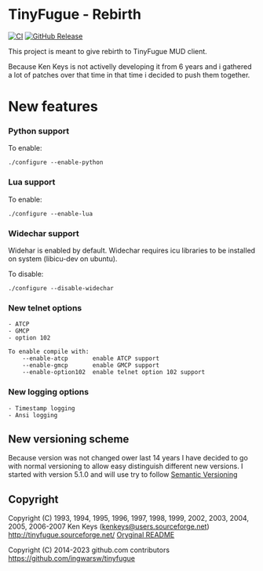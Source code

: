 TinyFugue - Rebirth
=====================

[![CI](https://github.com/ingwarsw/tinyfugue/actions/workflows/build.yml/badge.svg)](https://github.com/ingwarsw/tinyfugue/actions/workflows/build.yml)
[![GitHub Release](https://img.shields.io/github/release/ingwarsw/tinyfugue.svg?style=flat)](https://github.com/ingwarsw/tinyfugue/releases/latest)  

This project is meant to give rebirth to TinyFugue MUD client.

Because Ken Keys is not activelly developing it from 6 years and i gathered a lot of patches over that time in that time i decided to push them together.

# New features

### Python support

To enable:
```
./configure --enable-python
```

### Lua support

To enable:
```
./configure --enable-lua
```

### Widechar support

Widehar is enabled by default.
Widechar requires icu libraries to be installed on system (libicu-dev on ubuntu).

To disable:
```
./configure --disable-widechar
```

### New telnet options

	- ATCP
	- GMCP
	- option 102


```
To enable compile with:
	--enable-atcp		enable ATCP support	
	--enable-gmcp		enable GMCP support	
	--enable-option102	enable telnet option 102 support	
```

### New logging options

	- Timestamp logging
	- Ansi logging

## New versioning scheme

Because version was not changed ower last 14 years I have decided to go with normal versioning to allow easy distinguish different new versions.
I started with version 5.1.0 and will use try to follow [Semantic Versioning](https://semver.org/)

## Copyright

Copyright (C) 1993, 1994, 1995, 1996, 1997, 1998, 1999, 2002, 2003, 2004, 2005, 2006-2007 Ken Keys (kenkeys@users.sourceforge.net) http://tinyfugue.sourceforge.net/ [Oryginal README](README.orig)

Copyright (C) 2014-2023 github.com contributors https://github.com/ingwarsw/tinyfugue
